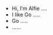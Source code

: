 - Hi, I’m Alfie ....
- I like Go .....
- Go .....
- ......
<!---
alfie71/alfie71 is a ✨ special ✨ repository because its `README.md` (this file) appears on your GitHub profile.
You can click the Preview link to take a look at your changes.
--->
